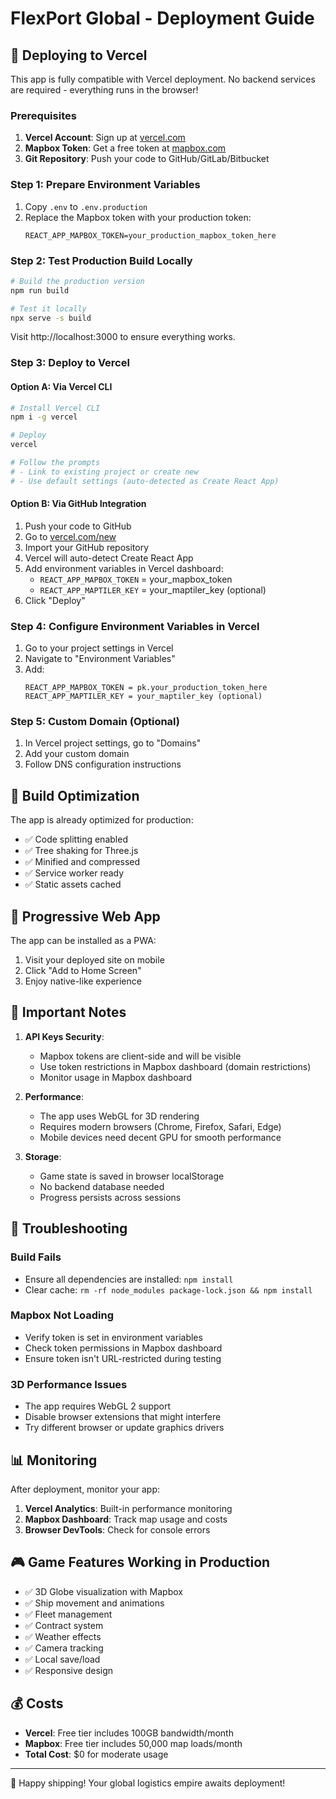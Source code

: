 # FlexPort Global - Deployment Guide

## 🚀 Deploying to Vercel

This app is fully compatible with Vercel deployment. No backend services are required - everything runs in the browser!

### Prerequisites

1. **Vercel Account**: Sign up at [vercel.com](https://vercel.com)
2. **Mapbox Token**: Get a free token at [mapbox.com](https://www.mapbox.com)
3. **Git Repository**: Push your code to GitHub/GitLab/Bitbucket

### Step 1: Prepare Environment Variables

1. Copy `.env` to `.env.production`
2. Replace the Mapbox token with your production token:
   ```
   REACT_APP_MAPBOX_TOKEN=your_production_mapbox_token_here
   ```

### Step 2: Test Production Build Locally

```bash
# Build the production version
npm run build

# Test it locally
npx serve -s build
```

Visit http://localhost:3000 to ensure everything works.

### Step 3: Deploy to Vercel

#### Option A: Via Vercel CLI

```bash
# Install Vercel CLI
npm i -g vercel

# Deploy
vercel

# Follow the prompts
# - Link to existing project or create new
# - Use default settings (auto-detected as Create React App)
```

#### Option B: Via GitHub Integration

1. Push your code to GitHub
2. Go to [vercel.com/new](https://vercel.com/new)
3. Import your GitHub repository
4. Vercel will auto-detect Create React App
5. Add environment variables in Vercel dashboard:
   - `REACT_APP_MAPBOX_TOKEN` = your_mapbox_token
   - `REACT_APP_MAPTILER_KEY` = your_maptiler_key (optional)
6. Click "Deploy"

### Step 4: Configure Environment Variables in Vercel

1. Go to your project settings in Vercel
2. Navigate to "Environment Variables"
3. Add:
   ```
   REACT_APP_MAPBOX_TOKEN = pk.your_production_token_here
   REACT_APP_MAPTILER_KEY = your_maptiler_key (optional)
   ```

### Step 5: Custom Domain (Optional)

1. In Vercel project settings, go to "Domains"
2. Add your custom domain
3. Follow DNS configuration instructions

## 🔧 Build Optimization

The app is already optimized for production:

- ✅ Code splitting enabled
- ✅ Tree shaking for Three.js
- ✅ Minified and compressed
- ✅ Service worker ready
- ✅ Static assets cached

## 📱 Progressive Web App

The app can be installed as a PWA:

1. Visit your deployed site on mobile
2. Click "Add to Home Screen"
3. Enjoy native-like experience

## 🚨 Important Notes

1. **API Keys Security**: 
   - Mapbox tokens are client-side and will be visible
   - Use token restrictions in Mapbox dashboard (domain restrictions)
   - Monitor usage in Mapbox dashboard

2. **Performance**:
   - The app uses WebGL for 3D rendering
   - Requires modern browsers (Chrome, Firefox, Safari, Edge)
   - Mobile devices need decent GPU for smooth performance

3. **Storage**:
   - Game state is saved in browser localStorage
   - No backend database needed
   - Progress persists across sessions

## 🐛 Troubleshooting

### Build Fails
- Ensure all dependencies are installed: `npm install`
- Clear cache: `rm -rf node_modules package-lock.json && npm install`

### Mapbox Not Loading
- Verify token is set in environment variables
- Check token permissions in Mapbox dashboard
- Ensure token isn't URL-restricted during testing

### 3D Performance Issues
- The app requires WebGL 2 support
- Disable browser extensions that might interfere
- Try different browser or update graphics drivers

## 📊 Monitoring

After deployment, monitor your app:

1. **Vercel Analytics**: Built-in performance monitoring
2. **Mapbox Dashboard**: Track map usage and costs
3. **Browser DevTools**: Check for console errors

## 🎮 Game Features Working in Production

- ✅ 3D Globe visualization with Mapbox
- ✅ Ship movement and animations
- ✅ Fleet management
- ✅ Contract system
- ✅ Weather effects
- ✅ Camera tracking
- ✅ Local save/load
- ✅ Responsive design

## 💰 Costs

- **Vercel**: Free tier includes 100GB bandwidth/month
- **Mapbox**: Free tier includes 50,000 map loads/month
- **Total Cost**: $0 for moderate usage

---

🚢 Happy shipping! Your global logistics empire awaits deployment!